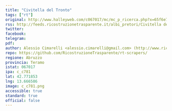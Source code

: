 ```yaml
---
title: "Civitella del Tronto"
tags: ["rt"]
original: http://www.halleyweb.com/c067017/mc/mc_p_ricerca.php?x=65f6e7b5d87fc3a6da5b4f3edf688727
rss: http://feeds.ricostruzionetrasparente.it/albi_pretori/Civitella del Tronto_feed.xml
twitter: 
facebook: 
telegram: 
pdf: 
author: Alessio Cimarelli <alessio.cimarelli@gmail.com> (http://www.ricostruzionetrasparente.it)
repo: https://github.com/RicostruzioneTrasparente/rt-scrapers/
regione: Abruzzo
provincia: Teramo
istat: 067017
ipa: c_c781
lat: 42.771853
lng: 13.666586
image: c_c781.png
accessible: true
standard: true
official: false
---
```

